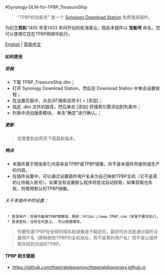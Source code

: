 #Synology-DLM-for-TPBP_TreasureShip

> "TPBP的宝船号" 是一个 [Synology Download Station](https://www.synology.com/en-global/dsm/packages/DownloadStation) 免费搜索插件。

为纪念<b>郑和</b> 1405 年至1433 年间开创的航海事业，因此本插件以 <b>宝船号</b> 命名，您可以使用它在在TPBP网络中航行。

[English](README.cn.md) | [简体中文](README.cn.md)


#### 如何使用

##### 安装

* 下载 TPBP_TreasureShip.dlm；
* 打开 Synology Download Station，然后在 Download Station 中单击设置按钮；
* 在设置页面中，点击[BT搜索选项卡] > [添加]；
* 指定 .dlm 文件的路径，然后单击 [添加] 将搜索引擎添加到列表中；
* 列表中添加搜索模块。 单击“确定”进行确认。；
  
##### 更新

> 您需要到此网页下载最新版本。


##### 特点

+ 本插件基于爬虫索引内容来自TPBP或TPBP镜像，并不是本插件所提供或生产的内容。
+ 在插件设置中，可以通过设置插件用户名来为自己映射TPBP主机（它不是真的让你输入账号）。如果没有设置那么程序将尝试自动获取，如果获取也失败，则使用默认的TPBP镜像。

###### 关于本插件中的设置：

     * 登录用户：将用作备用TPBP镜像域，例如：https://www.TPBP.com（末尾不要添加/）。
     * 登录密码：没有任何意义。 可以随便填写。


> 你要知道TPBP在全球的域名和镜像是不稳定的，最好的办法是通过插件设置用户名（即映射到TPBP的主机地址，而不是真的用户名）而不是让插件帮你找到合适的TPBP。


#### TPBP 相关链接

 * https://github.com/thepiratebayproxy/thepiratebayproxy.github.io